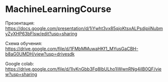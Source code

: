 # MachineLearningCourse
Презентация: https://docs.google.com/presentation/d/1iYwht3vx85qjoKtsxALPsdipiiNubmyZyXHP63bFlsw/edit?usp=sharing

Схема обучения: https://drive.google.com/file/d/1FMbMMuwaHKf1_MYusGaCBH-b8aG0UMDH/view?usp=drivesdk

Google colab: https://drive.google.com/file/d/1IvKnGbb3Fq8IbULho1iWwnRNg4iIB0QF/view?usp=sharing
